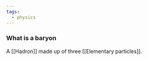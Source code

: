 ```yaml
---
tags:
  - physics
---
```

### What is a baryon
A [[Hadron]] made up of three [[Elementary particles]]. 